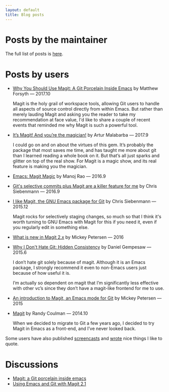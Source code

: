 ```yaml
---
layout: default
title: Blog posts
---
```


# Posts by the maintainer

The full list of posts is [here](https://emacsair.me/).

# Posts by users

* [Why You Should Use Magit: A Git Porcelain Inside Emacs](https://www.mojotech.com/blog/why-you-should-use-magit-git-porcelain-inside-emacs) by Matthew Forsyth — 2017.10

  Magit is the holy grail of workspace tools, allowing Git users to
  handle all aspects of source control directly from within Emacs. But
  rather than merely lauding Magit and asking you the reader to take
  my recommendation at face value, I'd like to share a couple of
  recent events that reminded me why Magit is such a powerful tool.

* [It’s Magit! And you’re the magician!](https://endlessparentheses.com/it-s-magit-and-you-re-the-magician.html) by Artur Malabarba — 2017.9 

  I could go on and on about the virtues of this gem. It’s probably
  the package that most saves me time, and has taught me more about
  git than I learned reading a whole book on it. But that’s all just
  sparks and glitter on top of the real show. For Magit is a magic
  show, and its real feature is making you the magician.

* [Emacs: Magit Magic](http://www.mycpu.org/emacs-24-magit-magic) by Manoj Rao — 2016.9

* [Git's selective commits plus Magit are a killer feature for me](https://utcc.utoronto.ca/~cks/space/blog/programming/GitSelectiveCommitWithMagit) by Chris Siebenmann — 2016.9

* [I like Magit, the GNU Emacs package for Git](https://utcc.utoronto.ca/~cks/space/blog/programming/MagitPraise) by Chris Siebenmann — 2015.12

  Magit rocks for selectively staging changes, so much so that I think
  it's worth turning to GNU Emacs with Magit for this if you need it,
  even if you regularly edit in something else.

* [What is new in Magit 2.x](https://www.masteringemacs.org/article/what-new-in-magit-2x) by Mickey Petersen — 2016

* [Why I Don't Hate Git: Hidden Consistency](http://blog.danielgempesaw.com/post/122193964104/why-i-dont-hate-git-hidden-consistency-armin?utm_source=tuicool) by Daniel Gempesaw — 2015.6

  I don’t hate git solely because of magit. Although it is an Emacs
  package, I strongly recommend it even to non-Emacs users just
  because of how useful it is.

  I’m actually so dependent on magit that I’m significantly less
  effective with other vc’s since they don’t have a magit-like
  frontend for me to use.

* [An introduction to Magit, an Emacs mode for Git](https://www.masteringemacs.org/article/introduction-magit-emacs-mode-git) by Mickey Petersen — 2015

* [Magit](http://randycoulman.com/blog/2014/10/21/magit/) by Randy Coulman — 2014.10

  When we decided to migrate to Git a few years ago, I decided to try
  Magit in Emacs as a front-end, and I’ve never looked back.

Some users have also published [screencasts](/screencasts)
and [wrote](/quotes) nice things I like to quote.

# Discussions

* [Magit: a Git porcelain inside emacs](https://news.ycombinator.com/item?id=10643977)
* [Using Emacs and Git with Magit 2.1](https://news.ycombinator.com/item?id=9873237)

